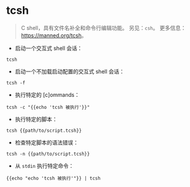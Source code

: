 # tcsh

> C shell，具有文件名补全和命令行编辑功能。
> 另见：`csh`。
> 更多信息：<https://manned.org/tcsh>。

- 启动一个交互式 shell 会话：

`tcsh`

- 启动一个不加载启动配置的交互式 shell 会话：

`tcsh -f`

- 执行特定的 [c]ommands：

`tcsh -c "{{echo 'tcsh 被执行'}}"`

- 执行特定的脚本：

`tcsh {{path/to/script.tcsh}}`

- 检查特定脚本的语法错误：

`tcsh -n {{path/to/script.tcsh}}`

- 从 `stdin` 执行特定命令：

`{{echo "echo 'tcsh 被执行'"}} | tcsh`